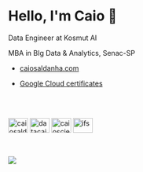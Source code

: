 # Hello, I'm Caio 🤘

Data Engineer at Kosmut AI

MBA in BIg Data & Analytics, Senac-SP

- [caiosaldanha.com](https://caiosaldanha.com)

- [Google Cloud certificates](https://www.cloudskillsboost.google/public_profiles/fce2bb91-630c-4226-b775-5261f6014186)

<br>
<br>

<!--links-->
<a href="https://linkedin.com/in/caiosaldanha" target="blank"><img align="center" src="https://raw.githubusercontent.com/rahuldkjain/github-profile-readme-generator/master/src/images/icons/Social/linked-in-alt.svg" alt="caiosaldanha" height="30" width="40" /></a> <a href="https://twitter.com/datacaio" target="blank"><img align="center" src="https://raw.githubusercontent.com/rahuldkjain/github-profile-readme-generator/master/src/images/icons/Social/twitter.svg" alt="datacaio" height="30" width="40" /></a> <a href="https://kaggle.com/caioscience" target="blank"><img align="center" src="https://raw.githubusercontent.com/rahuldkjain/github-profile-readme-generator/master/src/images/icons/Social/kaggle.svg" alt="caioscience" height="30" width="40" /></a> <a href="https://medium.com/@ifs" target="blank"><img align="center" src="https://raw.githubusercontent.com/rahuldkjain/github-profile-readme-generator/master/src/images/icons/Social/medium.svg" alt="ifs" height="30" width="40" /></a> <a href="https://www.youtube.com/@caiosaldanha" target="blank">
<!--img align="center" src="https://raw.githubusercontent.com/rahuldkjain/github-profile-readme-generator/master/src/images/icons/Social/youtube.svg" alt="caiosaldanha" height="30" width="40" /></a-->

<br>
<br>

<!--books>
<h3>Data Engineering</h3>
<p align="left">
  <a href="https://github.com/caiosaldanha/sql_queries"><img width="400" src="https://github-readme-stats-git-masterrstaa-rickstaa.vercel.app/api/pin/?username=caiosaldanha&repo=sql_queries&theme=react&bg_color=1F222E&title_color=F85D7F&icon_color=F8D866&hide_border=true&show_icons=false" alt="atsaf"></a>
</p>

<h3>Books</h3>
<p align="left">
  <a href="https://github.com/caiosaldanha/this_is_statistics"><img width="400" src="https://github-readme-stats-git-masterrstaa-rickstaa.vercel.app/api/pin/?username=caiosaldanha&repo=this_is_statistics&theme=react&bg_color=1F222E&title_color=F85D7F&icon_color=F8D866&hide_border=true&show_icons=false" alt="atsaf"></a>
</p-->

<!--stats-->
<picture>
  <source
    srcset="https://github-readme-stats.vercel.app/api?username=caiosaldanha&show_icons=true&theme=transparent"
    media="(prefers-color-scheme: transparent)"
  />
  <source
    srcset="https://github-readme-stats.vercel.app/api?username=caiosaldanha&show_icons=true"
    media="(prefers-color-scheme: transparent), (prefers-color-scheme: transparent)"
  />
  <img src="https://github-readme-stats.vercel.app/api?username=caiosaldanha&show_icons=true" />
</picture>
